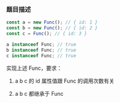 ### 题目描述

```javascript
const a = new Func(); // { id: 1 }
const b = new Func(); // { id: 2 }
const c = Func(); // { id: 3 }

a instanceof Func; // true
b instanceof Func; // true
c instanceof Func; // true
```

实现上述 Func，要求：

1. a b c 的 id 属性值跟 Func 的调用次数有关

2. a b c 都继承于 Func

</br>
</br>
